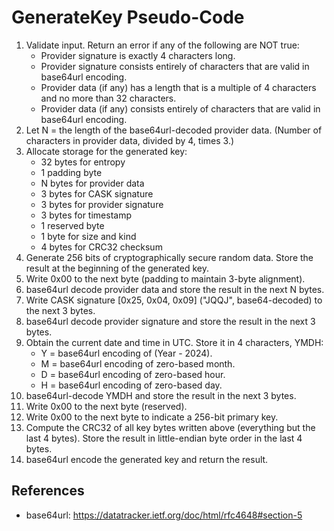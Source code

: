 # GenerateKey Pseudo-Code

1. Validate input. Return an error if any of the following are NOT true:
    - Provider signature is exactly 4 characters long.
    - Provider signature consists entirely of characters that are valid in base64url encoding.
    - Provider data (if any) has a length that is a multiple of 4 characters and no more than 32 characters.
    - Provider data (if any) consists entirely of characters that are valid in base64url encoding.
1. Let N = the length of the base64url-decoded provider data. (Number of characters in provider data, divided by 4, times 3.)
1. Allocate storage for the generated key:
    - 32 bytes for entropy
    - 1 padding byte
    - N bytes for provider data
    - 3 bytes for CASK signature
    - 3 bytes for provider signature
    - 3 bytes for timestamp
    - 1 reserved byte
    - 1 byte for size and kind
    - 4 bytes for CRC32 checksum
1. Generate 256 bits of cryptographically secure random data. Store the result at the beginning of the generated key.
1. Write 0x00 to the next byte (padding to maintain 3-byte alignment).
1. base64url decode provider data and store the result in the next N bytes.
1. Write CASK signature [0x25, 0x04, 0x09] ("JQQJ", base64-decoded) to the next 3 bytes.
1. base64url decode provider signature and store the result in the next 3 bytes.
1. Obtain the current date and time in UTC. Store it in 4 characters, YMDH:
    - Y = base64url encoding of (Year - 2024).
    - M = base64url encoding of zero-based month.
    - D = base64url encoding of zero-based hour.
    - H = base64url encoding of zero-based day.
1. base64url-decode YMDH and store the result in the next 3 bytes.
1. Write 0x00 to the next byte (reserved).
1. Write 0x00 to the next byte to indicate a 256-bit primary key.
1. Compute the CRC32 of all key bytes written above (everything but the last 4 bytes). Store the result in little-endian byte order in the last 4 bytes.
1. base64url encode the generated key and return the result.

## References
- base64url: https://datatracker.ietf.org/doc/html/rfc4648#section-5
